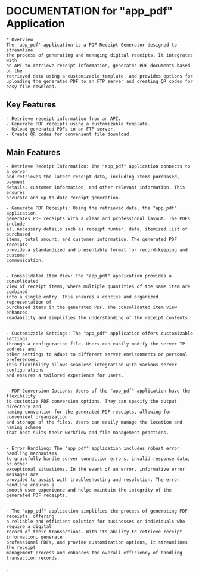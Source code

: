 
 # DOCUMENTATION for "app_pdf" Application
    * Overview
    The 'app_pdf' application is a PDF Receipt Generator designed to streamline
    the process of generating and managing digital receipts. It integrates with
    an API to retrieve receipt information, generates PDF documents based on the
    retrieved data using a customizable template, and provides options for
    uploading the generated PDF to an FTP server and creating QR codes for
    easy file download.

## Key Features

    - Retrieve receipt information from an API.
    - Generate PDF receipts using a customizable template.
    - Upload generated PDFs to an FTP server.
    - Create QR codes for convenient file download.
## Main Features
    - Retrieve Receipt Information: The "app_pdf" application connects to a server
    and retrieves the latest receipt data, including items purchased, payment
    details, customer information, and other relevant information. This ensures
    accurate and up-to-date receipt generation.
            
    - Generate PDF Receipts: Using the retrieved data, the "app_pdf" application
    generates PDF receipts with a clean and professional layout. The PDFs include
    all necessary details such as receipt number, date, itemized list of purchased
    items, total amount, and customer information. The generated PDF receipts
    provide a standardized and presentable format for record-keeping and customer
    communication.

                
    - Consolidated Item View: The "app_pdf" application provides a consolidated
    view of receipt items, where multiple quantities of the same item are combined
    into a single entry. This ensures a concise and organized representation of
    purchased items in the generated PDF. The consolidated item view enhances
    readability and simplifies the understanding of the receipt contents.

            
    - Customizable Settings: The "app_pdf" application offers customizable settings
    through a configuration file. Users can easily modify the server IP address and
    other settings to adapt to different server environments or personal preferences.
    This flexibility allows seamless integration with various server configurations
    and ensures a tailored experience for users.

            
    - PDF Conversion Options: Users of the "app_pdf" application have the flexibility
    to customize PDF conversion options. They can specify the output directory and
    naming convention for the generated PDF receipts, allowing for convenient organization
    and storage of the files. Users can easily manage the location and naming scheme
    that best suits their workflow and file management practices.

            
    - Error Handling: The "app_pdf" application includes robust error handling mechanisms
    to gracefully handle server connection errors, invalid response data, or other
    exceptional situations. In the event of an error, informative error messages are
    provided to assist with troubleshooting and resolution. The error handling ensures a
    smooth user experience and helps maintain the integrity of the generated PDF receipts.

            
    - The "app_pdf" application simplifies the process of generating PDF receipts, offering
    a reliable and efficient solution for businesses or individuals who require a digital
    record of their transactions. With its ability to retrieve receipt information, generate
    professional PDFs, and provide customization options, it streamlines the receipt
    management process and enhances the overall efficiency of handling transaction records.
.


